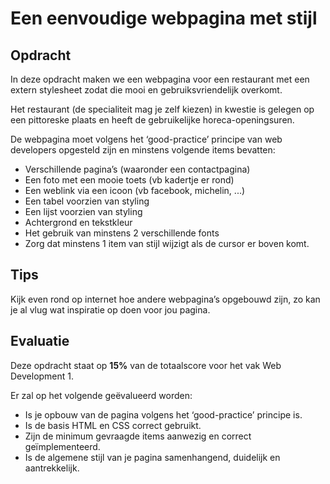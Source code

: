 # Een eenvoudige webpagina met stijl

## Opdracht

In deze opdracht maken we een webpagina voor een restaurant met een extern stylesheet zodat die mooi en gebruiksvriendelijk overkomt.

Het restaurant (de specialiteit mag je zelf kiezen) in kwestie is gelegen op een pittoreske plaats en heeft de gebruikelijke horeca-openingsuren.

De webpagina moet volgens het ‘good-practice’ principe van web developers opgesteld zijn en minstens volgende items bevatten:
* Verschillende pagina’s (waaronder een contactpagina)
* Een foto met een mooie toets (vb kadertje er rond)
* Een weblink via een icoon (vb facebook, michelin, ...)
* Een tabel voorzien van styling
* Een lijst voorzien van styling
* Achtergrond en tekstkleur
* Het gebruik van minstens 2 verschillende fonts
* Zorg dat minstens 1 item van stijl wijzigt als de cursor er boven komt.

## Tips

Kijk even rond op internet hoe andere webpagina’s opgebouwd zijn, zo kan je al vlug wat inspiratie op doen voor jou pagina.

## Evaluatie

Deze opdracht staat op **15%** van de totaalscore voor het vak Web Development 1.

Er zal op het volgende geëvalueerd worden:
* Is je opbouw van de pagina volgens het ‘good-practice’ principe is.
* Is de basis HTML en CSS correct gebruikt.
* Zijn de minimum gevraagde items aanwezig en correct geïmplementeerd.
* Is de algemene stijl van je pagina samenhangend, duidelijk en aantrekkelijk.
